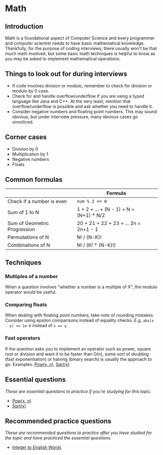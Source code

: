 # Math

## Introduction

Math is a foundational aspect of Computer Science and every programmer and computer scientist needs to have basic mathematical knowledge. Thankfully, for the purpose of coding interviews, there usually won't be that much math involved, but some basic math techniques is helpful to know as you may be asked to implement mathematical operations.

## Things to look out for during interviews

- If code involves division or modulo, remember to check for division or modulo by 0 case.
- Check for and handle overflow/underflow if you are using a typed language like Java and C++. At the very least, mention that overflow/underflow is possible and ask whether you need to handle it.
- Consider negative numbers and floating point numbers. This may sound obvious, but under interview pressure, many obvious cases go unnoticed.

## Corner cases

- Division by 0
- Multiplication by 1
- Negative numbers
- Floats

## Common formulas

| |Formula|
|---|---|
|Check if a number is even|`num % 2 == 0`|
|Sum of 1 to N|1 + 2 + ... + (N - 1) + N = (N+1) * N/2|
|Sum of Geometric Progression|20 + 21 + 22 + 23 + ... 2n = 2n+1 - 1|
|Permutations of N|N! / (N-K)!|
|Combinations of N|N! / (K! * (N-K)!)|

## Techniques

### Multiples of a number

When a question involves "whether a number is a multiple of X", the modulo operator would be useful.

### Comparing floats

When dealing with floating point numbers, take note of rounding mistakes. Consider using epsilon comparisons instead of equality checks. E.g. `abs(x - y) <= 1e-6` instead of `x == y`.

### Fast operators

If the question asks you to implement an operator such as power, square root or division and want it to be faster than O(n), some sort of doubling (fast exponentiation) or halving (binary search) is usually the approach to go. Examples: [Pow(x, n)](https://leetcode.com/problems/powx-n/), [Sqrt(x)](https://leetcode.com/problems/sqrtx/)

## Essential questions

_These are essential questions to practice if you're studying for this topic._

- [Pow(x, n)](https://leetcode.com/problems/powx-n/)
- [Sqrt(x)](https://leetcode.com/problems/sqrtx/)

## Recommended practice questions

_These are recommended questions to practice after you have studied for the topic and have practiced the essential questions._

- [Integer to English Words](https://leetcode.com/problems/integer-to-english-words/)
